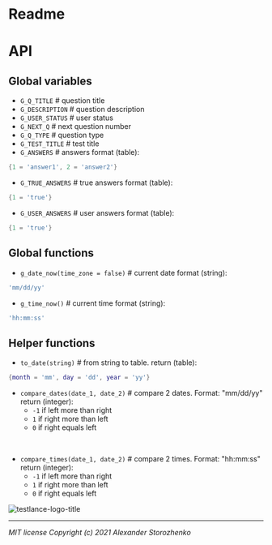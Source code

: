 
# Readme
# API
## Global variables

- `G_Q_TITLE` # question title
- `G_DESCRIPTION` # question description
- `G_USER_STATUS` # user status
- `G_NEXT_Q` # next question number
- `G_Q_TYPE` # question type
- `G_TEST_TITLE` # test title
- `G_ANSWERS` # answers
format (table):
```lua
{1 = 'answer1', 2 = 'answer2'}
```
- `G_TRUE_ANSWERS` # true answers
format (table):
```lua
{1 = 'true'}
```
- `G_USER_ANSWERS` # user answers
format (table):
```lua
{1 = 'true'}
```
## Global functions
- `g_date_now(time_zone = false)` # current date 
format (string):
```lua
'mm/dd/yy'
```
- `g_time_now()` # current time 
format (string):
```lua
'hh:mm:ss'
```
## Helper functions
- `to_date(string)` # from string to table.
return (table):
```lua
{month = 'mm', day = 'dd', year = 'yy'}
```
- `compare_dates(date_1, date_2)` # compare 2 dates. Format: "mm/dd/yy"
return (integer):
   - `-1` if left more than right
   - `1` if right more than left
   - `0` if right equals left
<br/>

- `compare_times(date_1, date_2)` # compare 2 times. Format: "hh:mm:ss"
return (integer):
   - `-1` if left more than right
   - `1` if right more than left
   - `0` if right equals left

![testlance-logo-title](https://user-images.githubusercontent.com/54493133/126072356-d1b6749d-8320-44c9-9b94-4e8fe4ede9c8.png)

---
*MIT license Copyright (c) 2021 Alexander Storozhenko*
